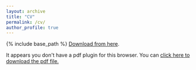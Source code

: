 ```yaml
---
layout: archive
title: "CV"
permalink: /cv/
author_profile: true
---
```

{% include base_path %}
[Download from here](/assets/documents/CV_Yerlan.pdf).

<object data="/assets/documents/CV_Yerlan.pdf" type="application/pdf" width="100%" height="70px"> 
  <p>It appears you don't have a pdf plugin for this browser.
  You can <a href="/assets/documents/CV_Yerlan.pdf">click here to
  download the pdf file.</a></p>  
</object>
